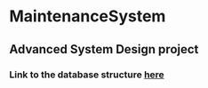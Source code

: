 # MaintenanceSystem
## Advanced System Design project
### Link to the database structure [here](https://lucid.app/lucidchart/774ed0d7-c72a-43bd-8703-aaabbbb3eda7/edit?invitationId=inv_93334d6e-54f4-4208-a655-6644bfbfa5a1)
